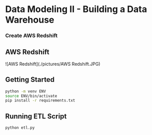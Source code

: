 # Data Modeling II - Building a Data Warehouse

### Create AWS Redshift 

## AWS Redshift
![AWS Redshift](./pictures/AWS Redshift.JPG)

## Getting Started
```sh
python -m venv ENV
source ENV/bin/activate
pip install -r requirements.txt
```

## Running ETL Script
```sh
python etl.py
```




